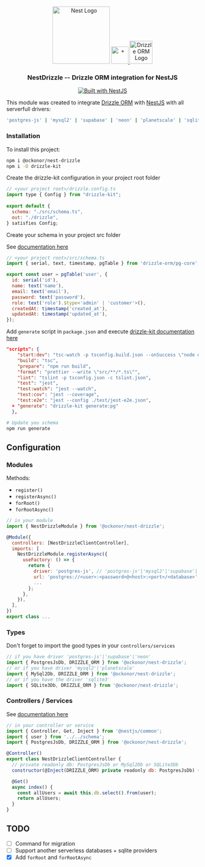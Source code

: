 <h1 align="center"></h1>

<div align="center">
  <a href="http://nestjs.com/" target="_blank">
    <img src="https://nestjs.com/img/logo_text.svg" width="150" alt="Nest Logo" /></a>
    <a href="#">
    <img src="https://upload.wikimedia.org/wikipedia/commons/thumb/9/9e/Plus_symbol.svg/500px-Plus_symbol.svg.png" alt="+" width=45>
    </a>
    <a href="https://orm.drizzle.team" target="_blank">
    <img src="https://images.opencollective.com/drizzle-orm/9405e48/logo/256.png" alt="Drizzle ORM Logo" width=60>
    </a>
  </a>
</div>

<h3 align="center">NestDrizzle -- Drizzle ORM integration for NestJS</h3>

<div align="center">
  <a href="https://nestjs.com" target="_blank">
    <img src="https://img.shields.io/badge/built%20with-NestJs 9-brightgreen.svg" alt="Built with NestJS">
  </a>
</div>

This module was created to integrate [Drizzle ORM](https://orm.drizzle.team/) with [NestJS](https://nestjs.com) with all serverfull drivers:
```bash
'postgres-js' | 'mysql2' | 'supabase' | 'neon' | 'planetscale' | 'sqlite3'
```
### Installation

To install this project:

```bash
npm i @ockonor/nest-drizzle 
npm i -D drizzle-kit
```

Create the drizzle-kit configuration in your project root folder
```js
// <your project root>/drizzle.config.ts
import type { Config } from "drizzle-kit";
 
export default {
  schema: "./src/schema.ts",
  out: "./drizzle",
} satisfies Config;
```

Create your schema in your project src folder

See [documentation here](https://orm.drizzle.team/docs/schemas)
```js
// <your project root>/src/schema.ts
import { serial, text, timestamp, pgTable } from 'drizzle-orm/pg-core';

export const user = pgTable('user', {
  id: serial('id'),
  name: text('name'),
  email: text('email'),
  password: text('password'),
  role: text('role').$type<'admin' | 'customer'>(),
  createdAt: timestamp('created_at'),
  updatedAt: timestamp('updated_at'),
});
```
Add `generate` script in `package.json` and execute [drizzle-kit documentation here](https://orm.drizzle.team/kit-docs/overview)
```json
"scripts": {
    "start:dev": "tsc-watch -p tsconfig.build.json --onSuccess \"node dist/main.js\"",
    "build": "tsc",
    "prepare": "npm run build",
    "format": "prettier --write \"src/**/*.ts\"",
    "lint": "tslint -p tsconfig.json -c tslint.json",
    "test": "jest",
    "test:watch": "jest --watch",
    "test:cov": "jest --coverage",
    "test:e2e": "jest --config ./test/jest-e2e.json",
  + "generate": "drizzle-kit generate:pg"
  },
```
``` bash
# Update you schema
npm run generate
```

## Configuration

### Modules

Methods: 
- `register()` 
- `registerAsync()` 
- `forRoot()` 
- `forRootAsync()`

```js
// in your module
import { NestDrizzleModule } from '@ockonor/nest-drizzle';

@Module({
  controllers: [NestDrizzleClientController],
  imports: [
    NestDrizzleModule.registerAsync({
      useFactory: () => {
        return {
          driver: 'postgres-js', // 'postgres-js'|'mysql2'|'supabase'|'neon'|'planetscale' |'sqlite3'
          url: 'postgres://<user>:<password>@<host>:<port>/<database>', // postgres://<user>:<password>@<host>:<port>/<database>, ./<your file>.sqlite
          ...
        };
      },
    }),
  ],
})
export class ...
```
### Types
Don't forget to import the good types in your `controllers/services`
```js
// if you have driver 'postgres-js'|'supabase'|'neon'
import { PostgresJsDb, DRIZZLE_ORM } from '@ockonor/nest-drizzle';
// or if you have driver 'mysql2'|'planetscale'
import { MySql2Db, DRIZZLE_ORM } from '@ockonor/nest-drizzle';
// or if you have the driver 'sqlite3'
import { SQLite3Db, DRIZZLE_ORM } from '@ockonor/nest-drizzle';

```
### Controllers / Services
See [documentation here](https://orm.drizzle.team/docs/crud)

```js
// in your controller or service
import { Controller, Get, Inject } from '@nestjs/common';
import { user } from '../../schema';
import { PostgresJsDb, DRIZZLE_ORM } from '@ockonor/nest-drizzle';

@Controller()
export class NestDrizzleClientController {
  // private readonly db: PostgresJsDb or MySql2Db or SQLite3Db
  constructor(@Inject(DRIZZLE_ORM) private readonly db: PostgresJsDb) {}

  @Get()
  async index() {
    const allUsers = await this.db.select().from(user);
    return allUsers;
  }
}
```

## TODO

- [ ] Command for migration
- [ ] Support another serverless databases + sqlite providers
- [X] Add `forRoot` and `forRootAsync`
